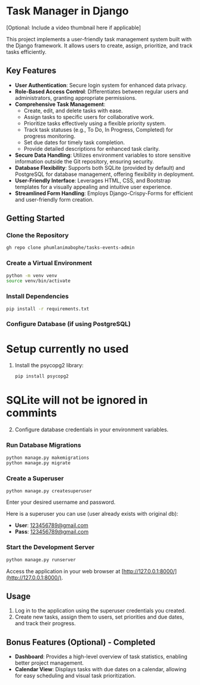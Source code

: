 # Task Manager in Django

[Optional: Include a video thumbnail here if applicable]

This project implements a user-friendly task management system built with the Django framework. It allows users to create, assign, prioritize, and track tasks efficiently.

## Key Features

- **User Authentication**: Secure login system for enhanced data privacy.
- **Role-Based Access Control**: Differentiates between regular users and administrators, granting appropriate permissions.
- **Comprehensive Task Management**:
  - Create, edit, and delete tasks with ease.
  - Assign tasks to specific users for collaborative work.
  - Prioritize tasks effectively using a flexible priority system.
  - Track task statuses (e.g., To Do, In Progress, Completed) for progress monitoring.
  - Set due dates for timely task completion.
  - Provide detailed descriptions for enhanced task clarity.
- **Secure Data Handling**: Utilizes environment variables to store sensitive information outside the Git repository, ensuring security.
- **Database Flexibility**: Supports both SQLite (provided by default) and PostgreSQL for database management, offering flexibility in deployment.
- **User-Friendly Interface**: Leverages HTML, CSS, and Bootstrap templates for a visually appealing and intuitive user experience.
- **Streamlined Form Handling**: Employs Django-Crispy-Forms for efficient and user-friendly form creation.

## Getting Started

### Clone the Repository

```bash
gh repo clone phumlanimabophe/tasks-events-admin
```

### Create a Virtual Environment

```bash
python -m venv venv
source venv/bin/activate
```

### Install Dependencies

```bash
pip install -r requirements.txt
```

### Configure Database (if using PostgreSQL)

# Setup currently no used
1. Install the psycopg2 library:
   ```bash
   pip install psycopg2
   ```
  # SQLite will not be ignored in commints

2. Configure database credentials in your environment variables.

### Run Database Migrations

```bash
python manage.py makemigrations
python manage.py migrate
```

### Create a Superuser

```bash
python manage.py createsuperuser
```
Enter your desired username and password.

Here is a superuser you can use (user already exists with original db):
- **User**: 123456789@gmail.com
- **Pass**: 123456789@gmail.com

### Start the Development Server

```bash
python manage.py runserver
```
Access the application in your web browser at [http://127.0.0.1:8000/](http://127.0.0.1:8000/).

## Usage

1. Log in to the application using the superuser credentials you created.
2. Create new tasks, assign them to users, set priorities and due dates, and track their progress.

## Bonus Features (Optional) - Completed

- **Dashboard**: Provides a high-level overview of task statistics, enabling better project management.
- **Calendar View**: Displays tasks with due dates on a calendar, allowing for easy scheduling and visual task prioritization.


